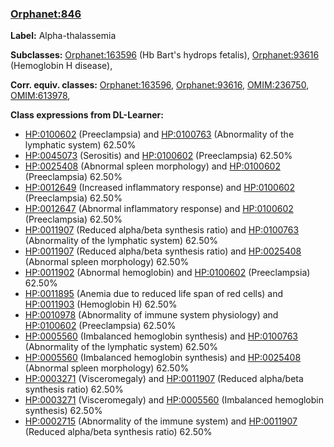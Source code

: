
### [Orphanet:846](http://www.orpha.net/ORDO/Orphanet_846)
**Label:** Alpha-thalassemia

**Subclasses:** [Orphanet:163596](http://www.orpha.net/ORDO/Orphanet_163596) (Hb Bart's hydrops fetalis), [Orphanet:93616](http://www.orpha.net/ORDO/Orphanet_93616) (Hemoglobin H disease), 

**Corr. equiv. classes:** [Orphanet:163596](http://www.orpha.net/ORDO/Orphanet_163596), [Orphanet:93616](http://www.orpha.net/ORDO/Orphanet_93616), [OMIM:236750](http://purl.obolibrary.org/obo/OMIM_236750), [OMIM:613978](http://purl.obolibrary.org/obo/OMIM_613978), 

**Class expressions from DL-Learner:**

- [HP:0100602](http://purl.obolibrary.org/obo/HP_0100602) (Preeclampsia) and [HP:0100763](http://purl.obolibrary.org/obo/HP_0100763) (Abnormality of the lymphatic system) 62.50%
- [HP:0045073](http://purl.obolibrary.org/obo/HP_0045073) (Serositis) and [HP:0100602](http://purl.obolibrary.org/obo/HP_0100602) (Preeclampsia) 62.50%
- [HP:0025408](http://purl.obolibrary.org/obo/HP_0025408) (Abnormal spleen morphology) and [HP:0100602](http://purl.obolibrary.org/obo/HP_0100602) (Preeclampsia) 62.50%
- [HP:0012649](http://purl.obolibrary.org/obo/HP_0012649) (Increased inflammatory response) and [HP:0100602](http://purl.obolibrary.org/obo/HP_0100602) (Preeclampsia) 62.50%
- [HP:0012647](http://purl.obolibrary.org/obo/HP_0012647) (Abnormal inflammatory response) and [HP:0100602](http://purl.obolibrary.org/obo/HP_0100602) (Preeclampsia) 62.50%
- [HP:0011907](http://purl.obolibrary.org/obo/HP_0011907) (Reduced alpha/beta synthesis ratio) and [HP:0100763](http://purl.obolibrary.org/obo/HP_0100763) (Abnormality of the lymphatic system) 62.50%
- [HP:0011907](http://purl.obolibrary.org/obo/HP_0011907) (Reduced alpha/beta synthesis ratio) and [HP:0025408](http://purl.obolibrary.org/obo/HP_0025408) (Abnormal spleen morphology) 62.50%
- [HP:0011902](http://purl.obolibrary.org/obo/HP_0011902) (Abnormal hemoglobin) and [HP:0100602](http://purl.obolibrary.org/obo/HP_0100602) (Preeclampsia) 62.50%
- [HP:0011895](http://purl.obolibrary.org/obo/HP_0011895) (Anemia due to reduced life span of red cells) and [HP:0011903](http://purl.obolibrary.org/obo/HP_0011903) (Hemoglobin H) 62.50%
- [HP:0010978](http://purl.obolibrary.org/obo/HP_0010978) (Abnormality of immune system physiology) and [HP:0100602](http://purl.obolibrary.org/obo/HP_0100602) (Preeclampsia) 62.50%
- [HP:0005560](http://purl.obolibrary.org/obo/HP_0005560) (Imbalanced hemoglobin synthesis) and [HP:0100763](http://purl.obolibrary.org/obo/HP_0100763) (Abnormality of the lymphatic system) 62.50%
- [HP:0005560](http://purl.obolibrary.org/obo/HP_0005560) (Imbalanced hemoglobin synthesis) and [HP:0025408](http://purl.obolibrary.org/obo/HP_0025408) (Abnormal spleen morphology) 62.50%
- [HP:0003271](http://purl.obolibrary.org/obo/HP_0003271) (Visceromegaly) and [HP:0011907](http://purl.obolibrary.org/obo/HP_0011907) (Reduced alpha/beta synthesis ratio) 62.50%
- [HP:0003271](http://purl.obolibrary.org/obo/HP_0003271) (Visceromegaly) and [HP:0005560](http://purl.obolibrary.org/obo/HP_0005560) (Imbalanced hemoglobin synthesis) 62.50%
- [HP:0002715](http://purl.obolibrary.org/obo/HP_0002715) (Abnormality of the immune system) and [HP:0011907](http://purl.obolibrary.org/obo/HP_0011907) (Reduced alpha/beta synthesis ratio) 62.50%


